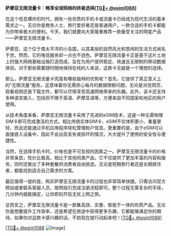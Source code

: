**萨摩亚无限流量卡：畅享全球网络的终极选择[[TG💪+ @esim1088](https://t.me/s/esim1088)]**

在这个信息爆炸的时代，拥有一张优质的手机卡或流量卡已经成为现代生活的基本需求之一。无论你是商务人士、旅行爱好者还是普通用户，一款合适的手机卡都能为你带来极大的便利。今天，我们就要向大家隆重推荐一款备受关注的明星产品——萨摩亚无限流量卡。

萨摩亚，这个位于南太平洋的小岛国，以其美丽的自然风光和悠闲的生活方式闻名于世。然而，它的电信服务却一点也不逊色。萨摩亚无限流量卡正是基于这片土地上的强大网络基础设施打造而成，旨在为用户提供稳定、快速且无限制的移动数据体验。对于那些需要随时随地保持在线的人来说，这款卡无疑是一个理想的选择。

那么，萨摩亚无限流量卡究竟有哪些独特的优势呢？首先，它提供了真正意义上的“无限流量”服务。这意味着你无需担心每月的数据限额问题，无论是浏览网页、观看视频还是下载文件，都可以尽情享受高速网络带来的乐趣。此外，该卡还支持多种语言接入，包括但不限于英语、萨摩亚语等，方便来自不同国家和地区的用户使用。

从技术角度来看，萨摩亚无限流量卡采用了先进的eSIM技术，这是一种无需物理SIM卡即可完成激活的方式。相比传统实体SIM卡，eSIM不仅体积更小、重量更轻，而且还能通过手机应用程序轻松管理账户信息。更重要的是，由于eSIM可以直接嵌入设备中，因此不会出现丢失或损坏的情况，大大提升了使用的安全性与便捷性。

当然，在选择手机卡时，价格也是不可忽视的因素之一。萨摩亚无限流量卡的价格非常亲民，性价比极高。相比于其他同类产品，它不仅提供了更加丰富的内容和服务，同时还推出了多种套餐供消费者自由挑选。无论是短期旅行者还是长期居住者，都能找到适合自己需求的方案。

最后值得一提的是，购买萨摩亚无限流量卡的过程也非常简单快捷。只需访问官方网站或者联系客服人员，按照指引完成注册流程即可。整个过程无需复杂的手续，几分钟内就能搞定，让你即刻开启无忧上网之旅。

总而言之，萨摩亚无限流量卡是一款集高效、实惠、智能于一体的优质产品。无论你是想要提升工作效率，还是希望在旅途中获得更多乐趣，它都能够满足你的期待。如果你对这款卡感兴趣的话，不妨现在就行动起来吧！[[TG💪+ @esim1088](https://t.me/s/esim1088)]

[[TG💪+ @esim1088](https://t.me/s/esim1088) ![Image](https://i.postimg.cc/4NQfJmqS/Snipaste-2025-05-13-00-14-12.png)]
